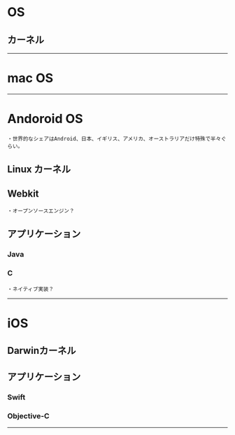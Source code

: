# OS

## カーネル

---


# mac OS

---

# Andoroid OS

    ・世界的なシェアはAndroid、日本、イギリス、アメリカ、オーストラリアだけ特殊で半々ぐらい。

## Linux カーネル

## Webkit

    ・オープンソースエンジン？

## アプリケーション

### Java

### C

    ・ネイティブ実装？

---

# iOS

## Darwinカーネル

## アプリケーション

### Swift

### Objective-C

---